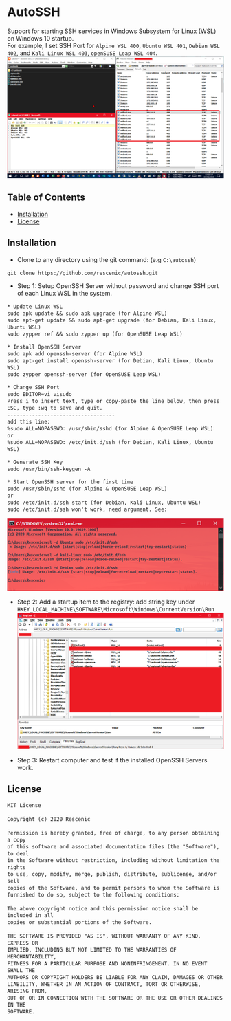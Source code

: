 # AutoSSH
Support for starting SSH services in Windows Subsystem for Linux (WSL) on Windows 10 startup. <br/>
For example, I set SSH Port for `Alpine WSL 400`, `Ubuntu WSL 401`, `Debian WSL 402`, and `Kali Linux WSL 403`, `openSUSE Leap WSL 404`.<br/>
![sshtest](docs/sshtest.png)

## Table of Contents

* [Installation](#installation)
* [License](#license)

## Installation

* Clone to any directory using the git command: (e.g `C:\autossh`)
``` shell
git clone https://github.com/rescenic/autossh.git
```
* Step 1: Setup OpenSSH Server without password and change SSH port of each Linux WSL in the system.
```update wsl
* Update Linux WSL
sudo apk update && sudo apk upgrade (for Alpine WSL)
sudo apt-get update && sudo apt-get upgrade (for Debian, Kali Linux, Ubuntu WSL)
sudo zypper ref && sudo zypper up (for OpenSUSE Leap WSL)
```

```install openssh-server
* Install OpenSSH Server
sudo apk add openssh-server (for Alpine WSL)
sudo apt-get install openssh-server (for Debian, Kali Linux, Ubuntu WSL)
sudo zypper openssh-server (for OpenSUSE Leap WSL)
```

```setup ssh port
* Change SSH Port
sudo EDITOR=vi visudo 
Press i to insert text, type or copy-paste the line below, then press ESC, type :wq to save and quit. 
-----------------------------------
add this line:
%sudo ALL=NOPASSWD: /usr/sbin/sshd (for Alpine & OpenSUSE Leap WSL)
or
%sudo ALL=NOPASSWD: /etc/init.d/ssh (for Debian, Kali Linux, Ubuntu WSL)
```

```sshkeys
* Generate SSH Key
sudo /usr/bin/ssh-keygen -A 
```

```openssh
* Start OpenSSH server for the first time
sudo /usr/sbin/sshd (for Alpine & OpenSUSE Leap WSL)
or
sudo /etc/init.d/ssh start (for Debian, Kali Linux, Ubuntu WSL)
sudo /etc/init.d/ssh won't work, need argument. See:
```
![sshcoms](docs/sshcoms.png)

* Step 2: Add a startup item to the registry: add string key under <br />
`HKEY_LOCAL_MACHINE\SOFTWARE\Microsoft\Windows\CurrentVersion\Run` <br />
![regcool](docs/regcool.png)

* Step 3: Restart computer and test if the installed OpenSSH Servers work.

## License
``` license
MIT License

Copyright (c) 2020 Rescenic

Permission is hereby granted, free of charge, to any person obtaining a copy
of this software and associated documentation files (the "Software"), to deal
in the Software without restriction, including without limitation the rights
to use, copy, modify, merge, publish, distribute, sublicense, and/or sell
copies of the Software, and to permit persons to whom the Software is
furnished to do so, subject to the following conditions:

The above copyright notice and this permission notice shall be included in all
copies or substantial portions of the Software.

THE SOFTWARE IS PROVIDED "AS IS", WITHOUT WARRANTY OF ANY KIND, EXPRESS OR
IMPLIED, INCLUDING BUT NOT LIMITED TO THE WARRANTIES OF MERCHANTABILITY,
FITNESS FOR A PARTICULAR PURPOSE AND NONINFRINGEMENT. IN NO EVENT SHALL THE
AUTHORS OR COPYRIGHT HOLDERS BE LIABLE FOR ANY CLAIM, DAMAGES OR OTHER
LIABILITY, WHETHER IN AN ACTION OF CONTRACT, TORT OR OTHERWISE, ARISING FROM,
OUT OF OR IN CONNECTION WITH THE SOFTWARE OR THE USE OR OTHER DEALINGS IN THE
SOFTWARE.
```

